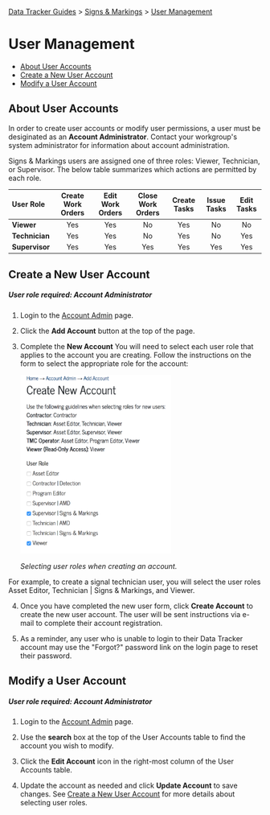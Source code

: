 [Data Tracker Guides](./) > [Signs & Markings](/signs_markings#signs-and-markings-data-tracker-user-guides) > [User Management](user_management.md)

# User Management

- [About User Accounts](#about-user-accounts)
- [Create a New User Account](#create-a-new-user-account)
- [Modify a User Account](#modify-a-user-account)

## About User Accounts

In order to create user accounts or modify user permissions, a user must be desiginated as an **Account Administrator**. Contact your workgroup's system administrator for information about account administration.

Signs & Markings users are assigned one of three roles: Viewer, Technician, or Supervisor. The below table summarizes which actions are permitted by each role.

User Role       | Create Work Orders | Edit Work Orders | Close Work Orders |Create Tasks | Issue Tasks | Edit Tasks
:---            | :---:              | :---:            | :---:             |:---:        | :---:       | :---:
**Viewer**      | Yes                | Yes              | No                |Yes          | No          | No
**Technician**  | Yes                | Yes              | No                |Yes          | No          | Yes
**Supervisor**  | Yes                | Yes              | Yes               |Yes          | Yes         | Yes

## Create a New User Account

##### User role required: Account Administrator

1. Login to the [Account Admin](http://transportation.austintexas.io/data-tracker/#home/account-admin2/add-account/) page.

2. Click the **Add Account** button at the top of the page.

3. Complete the **New Account** You will need to select each user role that applies to the account you are creating. Follow the instructions on the form to select the appropriate role for the account:

    <img src="../images/user_role_selection.png" width="300">

    *Selecting user roles when creating an account.*

For example, to create a signal technician user, you will select the user roles Asset Editor, Technician \| Signs & Markings, and Viewer.

4. Once you have completed the new user form, click **Create Account** to create the new user account. The user will be sent instructions via e-mail to complete their account registration.

5. As a reminder, any user who is unable to login to their Data Tracker account may use the "Forgot?" password link on the login page to reset their password.

## Modify a User Account

##### User role required: Account Administrator

1. Login to the [Account Admin](http://transportation.austintexas.io/data-tracker/#home/account-admin2/add-account/) page.

2. Use the **search** box at the top of the User Accounts table to find the account you wish to modify.

3. Click the **Edit Account** icon in the right-most column of the User Accounts table.

4. Update the account as needed and click **Update Account** to save changes. See [Create a New User Account](#create-a-new-user-account) for more details about selecting user roles.













